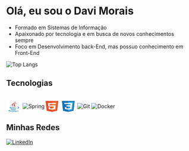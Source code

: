 # Olá, eu sou o Davi Morais

- Formado em Sistemas de Informação
- Apaixonado por tecnologia e em busca de novos conhecimentos sempre
- Foco em Desenvolvimento back-End, mas possuo conhecimento em Front-End


![Top Langs](https://github-readme-stats.vercel.app/api/top-langs/?username=daviamorais&layout=compact&langs_count=6&theme=transparent&title_color=ffffff&text_color=ffffff&bg_color=000&border_color=000000)

## Tecnologias

<div style="display: inline_block"><br>
  <img align="center" alt="Java" height="30" width="40" src="https://raw.githubusercontent.com/devicons/devicon/master/icons/java/java-original.svg">
  <img align="center" alt="Spring" height="30" width="40" src="https://cdn.jsdelivr.net/gh/devicons/devicon@v2.15.1/devicon.min.css"><img align="center" alt="HTML5" height="30" width="40" src="https://raw.githubusercontent.com/devicons/devicon/master/icons/html5/html5-original.svg">
  <img align="center" alt="CSS" height="30" width="40" src="https://raw.githubusercontent.com/devicons/devicon/master/icons/css3/css3-original.svg">
  <img align="center" alt="Git" height="30" width="40" src="https://cdn.jsdelivr.net/gh/devicons/devicon@v2.15.1/devicon.min.css">
  <img align="center" alt="Docker" height="30" width="40" src="https://cdn.jsdelivr.net/gh/devicons/devicon@v2.15.1/devicon.min.css">
</div>

## Minhas Redes
  
[![LinkedIn](https://img.shields.io/badge/LinkedIn-0E76A8?style=for-the-badge&logo=linkedin&logoColor=white)](https://www.linkedin.com/in/davi-morais/)


